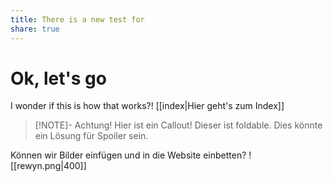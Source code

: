 ```yaml
---
title: There is a new test for
share: true
---
```


# Ok, let's go
I wonder if this is how that works?!
[[index|Hier geht's zum Index]]

> [!NOTE]- Achtung!
> Hier ist ein Callout! 
> Dieser ist foldable. Dies könnte ein Lösung für Spoiler sein.

Können wir Bilder einfügen und in die Website einbetten?
![[rewyn.png|400]]